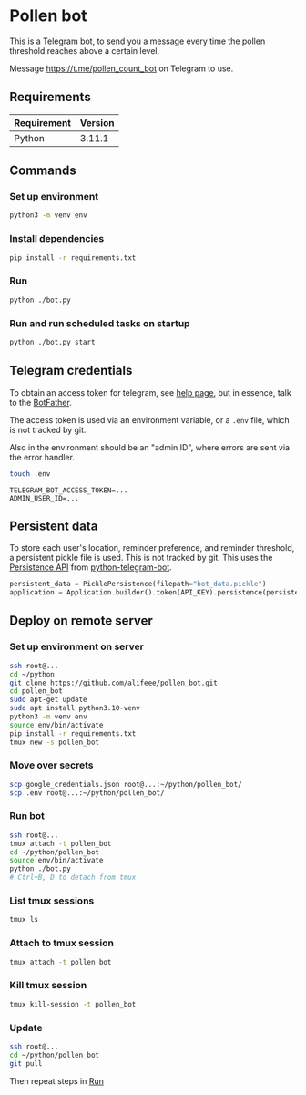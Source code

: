 # Pollen bot

This is a Telegram bot, to send you a message every time the pollen threshold reaches above a certain level.

Message https://t.me/pollen_count_bot on Telegram to use. 

## Requirements

| Requirement | Version |
| ----------- | ------- |
| Python      | 3.11.1  |

## Commands

### Set up environment

```bash
python3 -m venv env
```

### Install dependencies

```bash
pip install -r requirements.txt
```

### Run

```bash
python ./bot.py
```

### Run and run scheduled tasks on startup

```bash
python ./bot.py start
```

## Telegram credentials

To obtain an access token for telegram, see [help page](https://github.com/python-telegram-bot/python-telegram-bot/wiki/Introduction-to-the-API), but in essence, talk to the [BotFather](https://t.me/botfather).

The access token is used via an environment variable, or a `.env` file, which is not tracked by git.

Also in the environment should be an "admin ID", where errors are sent via the error handler.

```bash
touch .env
```

```.env
TELEGRAM_BOT_ACCESS_TOKEN=...
ADMIN_USER_ID=...
```

## Persistent data

To store each user's location, reminder preference, and reminder threshold, a persistent pickle file is used. This is not tracked by git. This uses the [Persistence API](https://github.com/python-telegram-bot/python-telegram-bot/wiki/Making-your-bot-persistent) from [python-telegram-bot][ptb].

[ptb]: https://github.com/python-telegram-bot/python-telegram-bot/

```python
persistent_data = PicklePersistence(filepath="bot_data.pickle")
application = Application.builder().token(API_KEY).persistence(persistent_data).build()
```

## Deploy on remote server

### Set up environment on server

```bash
ssh root@...
cd ~/python
git clone https://github.com/alifeee/pollen_bot.git
cd pollen_bot
sudo apt-get update
sudo apt install python3.10-venv
python3 -m venv env
source env/bin/activate
pip install -r requirements.txt
tmux new -s pollen_bot
```

### Move over secrets

```bash
scp google_credentials.json root@...:~/python/pollen_bot/
scp .env root@...:~/python/pollen_bot/
```

### Run bot

```bash
ssh root@...
tmux attach -t pollen_bot
cd ~/python/pollen_bot
source env/bin/activate
python ./bot.py
# Ctrl+B, D to detach from tmux
```

### List tmux sessions

```bash
tmux ls
```

### Attach to tmux session

```bash
tmux attach -t pollen_bot
```

### Kill tmux session

```bash
tmux kill-session -t pollen_bot
```

### Update

```bash
ssh root@...
cd ~/python/pollen_bot
git pull
```

Then repeat steps in [Run](#run-bot)
